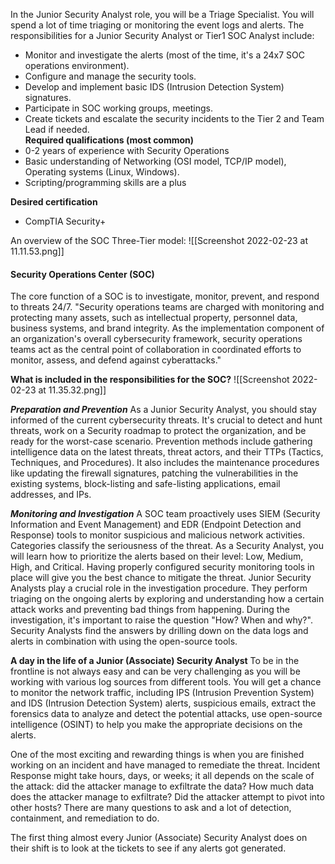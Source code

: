 In the Junior Security Analyst role, you will be a Triage Specialist. You will spend a lot of time triaging or monitoring the event logs and alerts. The responsibilities for a Junior Security Analyst or Tier1 SOC Analyst include:
- Monitor and investigate the alerts (most of the time, it's a 24x7 SOC operations environment).
- Configure and manage the security tools. 
- Develop and implement basic IDS (Intrusion Detection System) signatures.  
- Participate in SOC working groups, meetings. 
- Create tickets and escalate the security incidents to the Tier 2 and Team Lead if needed.  
**Required qualifications (most common)**
- 0-2 years of experience with Security Operations
- Basic understanding of Networking (OSI model, TCP/IP model), Operating systems (Linux, Windows).
- Scripting/programming skills are a plus

**Desired certification**
- CompTIA Security+

An overview of the SOC Three-Tier model:
![[Screenshot 2022-02-23 at 11.11.53.png]]

#### Security Operations Center (SOC)
The core function of a SOC is to investigate, monitor, prevent, and respond to threats 24/7. 
"Security operations teams are charged with monitoring and protecting many assets, such as intellectual property, personnel data, business systems, and brand integrity. As the implementation component of an organization's overall cybersecurity framework, security operations teams act as the central point of collaboration in coordinated efforts to monitor, assess, and defend against cyberattacks."

**What is included in the responsibilities for the SOC?**
![[Screenshot 2022-02-23 at 11.35.32.png]]

**_Preparation and Prevention_**
As a Junior Security Analyst, you should stay informed of the current cybersecurity threats. It's crucial to detect and hunt threats, work on a Security roadmap to protect the organization, and be ready for the worst-case scenario.
Prevention methods include gathering intelligence data on the latest threats, threat actors, and their TTPs (Tactics, Techniques, and Procedures). It also includes the maintenance procedures like updating the firewall signatures, patching the vulnerabilities in the existing systems, block-listing and safe-listing applications, email addresses, and IPs.

**_Monitoring and Investigation_**
A SOC team proactively uses SIEM (Security Information and Event Management) and EDR (Endpoint Detection and Response) tools to monitor suspicious and malicious network activities. 
Categories classify the seriousness of the threat. As a Security Analyst, you will learn how to prioritize the alerts based on their level: Low, Medium, High, and Critical. Having properly configured security monitoring tools in place will give you the best chance to mitigate the threat.
Junior Security Analysts play a crucial role in the investigation procedure. They perform triaging on the ongoing alerts by exploring and understanding how a certain attack works and preventing bad things from happening. During the investigation, it's important to raise the question "How? When and why?". Security Analysts find the answers by drilling down on the data logs and alerts in combination with using the open-source tools.

**A day in the life of a Junior (Associate) Security Analyst**
To be in the frontline is not always easy and can be very challenging as you will be working with various log sources from different tools. 
You will get a chance to monitor the network traffic, including IPS (Intrusion Prevention System) and IDS (Intrusion Detection System) alerts, suspicious emails, extract the forensics data to analyze and detect the potential attacks, use open-source intelligence (OSINT) to help you make the appropriate decisions on the alerts.

One of the most exciting and rewarding things is when you are finished working on an incident and have managed to remediate the threat. Incident Response might take hours, days, or weeks; it all depends on the scale of the attack: did the attacker manage to exfiltrate the data? How much data does the attacker manage to exfiltrate? Did the attacker attempt to pivot into other hosts? There are many questions to ask and a lot of detection, containment, and remediation to do. 

The first thing almost every Junior (Associate) Security Analyst does on their shift is to look at the tickets to see if any alerts got generated.
